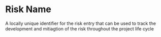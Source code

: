 Risk Name
=========

A locally unique identifier for the risk entry that can be used to track the development and mitiagtion of the risk throughout the project life cycle
